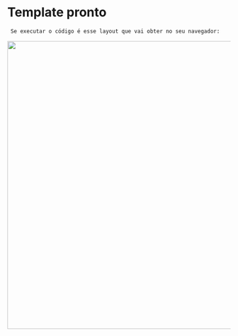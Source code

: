 # Template pronto

```bash
 Se executar o código é esse layout que vai obter no seu navegador:
```
<p align="center">
<img src="./src/image/grid_7.gif"  width="650"/>
</p>
